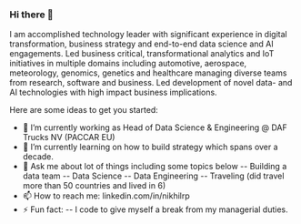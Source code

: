 ### Hi there 👋

<!--
**nikhilRP/nikhilrp** is a ✨ _special_ ✨ repository because its `README.md` (this file) appears on your GitHub profile.
-->

I am accomplished technology leader with significant experience in digital transformation, business strategy and end-to-end data science and AI engagements. Led business critical, transformational analytics and IoT initiatives in multiple domains including automotive, aerospace, meteorology, genomics, genetics and healthcare managing diverse teams from research, software and business. Led development of novel data- and AI technologies with high impact business implications. 

Here are some ideas to get you started:

- 🔭 I’m currently working as Head of Data Science & Engineering @ DAF Trucks NV (PACCAR EU)
- 🌱 I’m currently learning on how to build strategy which spans over a decade.
- 💬 Ask me about lot of things including some topics below
-- Building a data team
-- Data Science
-- Data Engineering
-- Traveling (did travel more than 50 countries and lived in 6)
- 📫 How to reach me: linkedin.com/in/nikhilrp
- ⚡ Fun fact: 
-- I code to give myself a break from my managerial duties.

